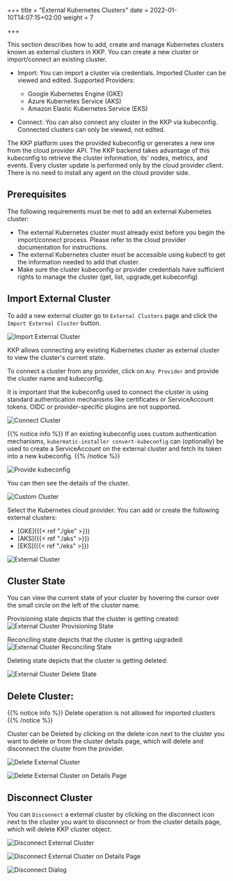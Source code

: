 +++
title = "External Kubernetes Clusters"
date = 2022-01-10T14:07:15+02:00
weight = 7

+++

This section describes how to add, create and manage Kubernetes clusters known as external clusters in KKP.
You can create a new cluster or import/connect an existing cluster.
- Import: You can import a cluster via credentials. Imported Cluster can be viewed and edited. 
  Supported Providers:
  - Google Kubernetes Engine (GKE)
  - Azure Kubernetes Service (AKS)
  - Amazon Elastic Kubernetes Service (EKS) 

- Connect: You can also connect any cluster in the KKP via kubeconfig. Connected clusters can only be viewed, not edited.

The KKP platform uses the provided kubeconfig or generates a new one from the cloud provider API.
The KKP backend takes advantage of this kubeconfig to retrieve the cluster information, its' nodes, metrics, and events.
Every cluster update is performed only by the cloud provider client. There is no need to install any agent on the cloud provider side.

## Prerequisites

The following requirements must be met to add an external Kubernetes cluster:
 - The external Kubernetes cluster must already exist before you begin the import/connect process. Please refer to the cloud provider documentation for instructions.
 - The external Kubernetes cluster must be accessible using kubectl to get the information needed to add that cluster.
 - Make sure the cluster kubeconfig or provider credentials have sufficient rights to manage the cluster (get, list, upgrade,get kubeconfig)

## Import External Cluster

To add a new external cluster go to `External Clusters` page and click the `Import External Cluster` button.

![Import External Cluster](/img/kubermatic/master/tutorials/external_clusters/add_external_cluster.png "Import External Cluster")


KKP allows connecting any existing Kubernetes cluster as external cluster to view the cluster's current state. 

To connect a cluster from any provider, click on `Any Provider` and provide the cluster name and kubeconfig. 

It is important that the kubeconfig used to connect the cluster is using standard authentication mechanisms like certificates or ServiceAccount tokens. OIDC or provider-specific plugins are not supported.

![Connect Cluster](/img/kubermatic/master/tutorials/external_clusters/connect.png "Connect Cluster")

{{% notice info %}}
If an existing kubeconfig uses custom authentication mechanisms, `kubermatic-installer convert-kubeconfig` can (optionally) be used to create a ServiceAccount on the external cluster and fetch its token into a new kubeconfig.
{{% /notice %}}

![Provide kubeconfig](/img/kubermatic/master/tutorials/external_clusters/custom_cluster_credentials.png "Provide kubeconfig")

You can then see the details of the cluster.

![Custom Cluster](/img/kubermatic/master/tutorials/external_clusters/bringyourown.png "BringYourOwn Cluster")

Select the Kubernetes cloud provider. You can add or create the following external clusters:

  - [GKE]({{< ref "./gke" >}})
  - [AKS]({{< ref "./aks" >}})
  - [EKS]({{< ref "./eks" >}})

![External Cluster](/img/kubermatic/master/tutorials/external_clusters/externalcluster_list.png "External Cluster")

## Cluster State

You can view the current state of your cluster by hovering the cursor over the small circle on the left of the cluster name.

Provisioning state depicts that the cluster is getting created:
![External Cluster Provisioning State](/img/kubermatic/master/tutorials/external_clusters/provisioning_status.png "External Cluster Provisioning State")

Reconciling state depicts that the cluster is getting upgraded:
![External Cluster Reconciling State](/img/kubermatic/master/tutorials/external_clusters/reconciling_status.png "External Cluster Reconciling State")

Deleting state depicts that the cluster is getting deleted:

![External Cluster Delete State](/img/kubermatic/master/tutorials/external_clusters/aks_deleting.png "External Cluster Delete State")

## Delete Cluster:

{{% notice info %}}
Delete operation is not allowed for imported clusters
{{% /notice %}}

Cluster can be  Deleted by clicking on the delete icon next to the cluster you want to delete or from the cluster details page, which will delete and disconnect the cluster from the provider.

![Delete External Cluster](/img/kubermatic/master/tutorials/external_clusters/delete_externalcluster.png "Delete External Cluster")

![Delete External Cluster on Details Page](/img/kubermatic/master/tutorials/external_clusters/delete_disconnect_page.png "Delete External Cluster on Details Page")

## Disconnect Cluster

You can `Disconnect` a external cluster by clicking on the disconnect icon next to the cluster you want to disconnect or from the cluster details page, which will delete KKP cluster object.

![Disconnect External Cluster](/img/kubermatic/master/tutorials/external_clusters/disconnect_externalcluster.png "Disconnect External Cluster")

![Disconnect External Cluster on Details Page](/img/kubermatic/master/tutorials/external_clusters/delete_disconnect_page.png "Disconnect External Cluster on Details Page")

![Disconnect Dialog](/img/kubermatic/master/tutorials/external_clusters/disconnect.png "Disconnect Dialog")
